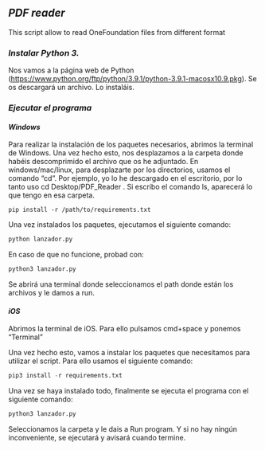 ## *PDF reader*

This script allow to read OneFoundation files from different format

### *Instalar Python 3.*
Nos vamos a la página web de Python (https://www.python.org/ftp/python/3.9.1/python-3.9.1-macosx10.9.pkg). Se os descargará un archivo. Lo instaláis.

### *Ejecutar el programa*

#### *Windows*
Para realizar la instalación de los paquetes necesarios, abrimos la terminal de Windows. 
Una vez hecho esto, nos desplazamos a la carpeta donde habéis descomprimido el archivo que os he adjuntado. En windows/mac/linux, para desplazarte por los directorios, usamos el comando “cd”.
Por ejemplo, yo lo he descargado en el escritorio, por lo tanto uso cd Desktop/PDF_Reader . Si escribo el comando ls, aparecerá lo que tengo en esa carpeta. 

```
pip install -r /path/to/requirements.txt
```
Una vez instalados los paquetes, ejecutamos el siguiente comando: 

```python
python lanzador.py
```
En caso de que no funcione, probad con:

```python
python3 lanzador.py
```
Se abrirá una terminal donde seleccionamos el path donde están los archivos y le damos a run. 

#### *iOS*
Abrimos la terminal de iOS. Para ello pulsamos cmd+space y ponemos “Terminal”

Una vez hecho esto, vamos a instalar los paquetes que necesitamos para utilizar el script. Para ello usamos el siguiente comando:
```python
pip3 install -r requirements.txt
```
Una vez se haya instalado todo, finalmente se ejecuta el programa con el siguiente comando:
```python
python3 lanzador.py
```

Seleccionamos la carpeta y le dais a Run program. Y si no hay ningún inconveniente, se ejecutará y avisará cuando termine.
